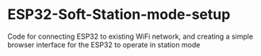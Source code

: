 # ESP32-Soft-Station-mode-setup
Code for connecting ESP32 to existing WiFi network, and creating a simple browser interface for the ESP32 to operate in station mode
